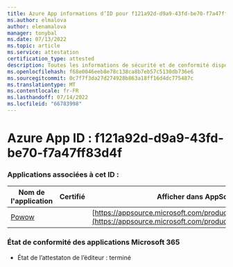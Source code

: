 ```yaml
---
title: Azure App informations d’ID pour f121a92d-d9a9-43fd-be70-f7a47ff83d4f
ms.author: elmalova
author: elenamalova
manager: tonybal
ms.date: 07/13/2022
ms.topic: article
ms.service: attestation
certification_type: attested
description: Toutes les informations de sécurité et de conformité disponibles pour f121a92d-d9a9-43fd-be70-f7a47ff83d4f.
ms.openlocfilehash: f68e0046eeb8e78c138ca8b7eb57c5130db736e6
ms.sourcegitcommit: 0c7f7f3da27d274928b863a18ff16d4dc775487c
ms.translationtype: MT
ms.contentlocale: fr-FR
ms.lasthandoff: 07/14/2022
ms.locfileid: "66783998"
---
```

# <a name="azure-app-id-f121a92d-d9a9-43fd-be70-f7a47ff83d4f"></a>Azure App ID : f121a92d-d9a9-43fd-be70-f7a47ff83d4f


### <a name="apps-associated-with-this-id"></a>Applications associées à cet ID :
| **Nom de l'application** | **Certifié** | **Afficher dans AppSource** |
|--------------|---------------|-----------------------|
| [Powow](../forward/WA200002952.md) |  | [https://appsource.microsoft.com/product/office/WA200002952](https://appsource.microsoft.com/product/office/WA200002952) |

### <a name="microsoft-365-app-compliance-status"></a>État de conformité des applications Microsoft 365
- État de l’attestaton de l’éditeur : terminé
